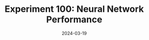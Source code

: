 ---
layout: post
title: "Experiment 100: Neural Network Performance"
date: 2024-03-19
report_link: /site/reports/experiment_results.html
description: "Investigation of neural network performance under different hyperparameters"
---
